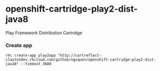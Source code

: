 # openshift-cartridge-play2-dist-java8
Play Framework Distribution Cartridge

### Create app

```rhc create-app play2app "http://cartreflect-claytondev.rhcloud.com/github/nguquen/openshift-cartridge-play2-dist-java8" --timeout 3600```